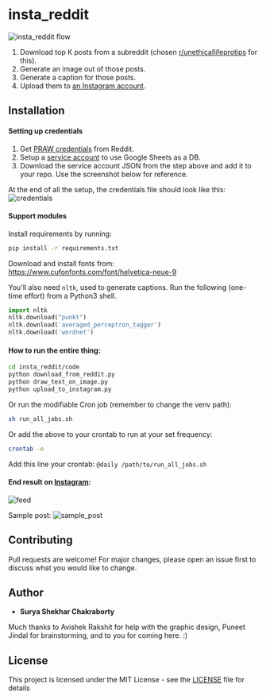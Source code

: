 # insta_reddit

![insta_reddit flow](https://i.imgur.com/zrZVcCR.jpg)


1. Download top K posts from a subreddit
(chosen [r/unethicallifeprotips](https://www.reddit.com/r/UnethicalLifeProTips/) for this).
2. Generate an image out of those posts.
3. Generate a caption for those posts.
4. Upload them to [an Instagram account](https://www.instagram.com/unethical.lifeprotips/).
## Installation
#### Setting up credentials
1. Get [PRAW credentials](https://praw.readthedocs.io/en/latest/getting_started/quick_start.html) from Reddit.
2. Setup a [service account](https://gspread.readthedocs.io/en/latest/oauth2.html#for-bots-using-service-account)
to use Google Sheets as a DB.
3. Download the service account JSON from the step above and add it to your repo.
Use the screenshot below for reference.

At the end of all the setup, the credentials file should look like this:
![credentials](https://i.imgur.com/mx7yeHX.jpg)

#### Support modules
Install requirements by running:
```bash
pip install -r requirements.txt
```
Download and install fonts from: https://www.cufonfonts.com/font/helvetica-neue-9

You'll also need `nltk`, used to generate captions.
Run the following (one-time effort) from a Python3 shell.

```python
import nltk
nltk.download("punkt")
nltk.download('averaged_perceptron_tagger')
nltk.download('wordnet')
```

#### How to run the entire thing:
```bash
cd insta_reddit/code
python download_from_reddit.py
python draw_text_on_image.py
python upload_to_instagram.py

```
Or run the modifiable Cron job (remember to change the venv path):
```bash
sh run_all_jobs.sh
```
Or add the above to your crontab to run at your set frequency:
```bash
crontab -e
```
Add this line your crontab: `@daily /path/to/run_all_jobs.sh`


#### End result on [Instagram](https://www.instagram.com/unethical.lifeprotips/):
![feed](https://i.imgur.com/9MmYy81.jpg)

Sample post:
![sample_post](https://i.imgur.com/1czZFFK.jpg)


## Contributing
Pull requests are welcome! 
For major changes, please open an issue first to discuss what you would like to change.

## Author
* **Surya Shekhar Chakraborty**

Much thanks to Avishek Rakshit for help with the graphic design, Puneet Jindal for brainstorming, and to you for coming here. :)

## License
This project is licensed under the MIT License - 
see the [LICENSE](https://github.com/suryashekharc/insta_reddit/blob/master/LICENSE) file for details
